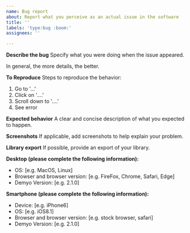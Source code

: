 ```yaml
---
name: Bug report
about: Report what you perceive as an actual issue in the software
title: ''
labels: 'type:bug :boom:'
assignees: ''

---
```


**Describe the bug**
Specify what you were doing when the issue appeared. 

In general, the more details, the better.

**To Reproduce**
Steps to reproduce the behavior:
1. Go to '...'
2. Click on '....'
3. Scroll down to '....'
4. See error

**Expected behavior**
A clear and concise description of what you expected to happen.

**Screenshots**
If applicable, add screenshots to help explain your problem.

**Library export**
If possible, provide an export of your library.

**Desktop (please complete the following information):**
 - OS: [e.g. MacOS, Linux]
 - Browser and browser version: [e.g. FireFox, Chrome, Safari, Edge]
 - Demyo Version: [e.g. 2.1.0]

**Smartphone (please complete the following information):**
 - Device: [e.g. iPhone6]
 - OS: [e.g. iOS8.1]
 - Browser and browser version: [e.g. stock browser, safari]
 - Demyo Version: [e.g. 2.1.0]

